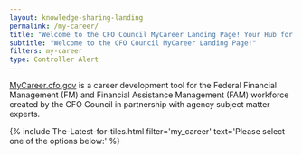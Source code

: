 ```yaml
---
layout: knowledge-sharing-landing 
permalink: /my-career/
title: "Welcome to the CFO Council MyCareer Landing Page! Your Hub for Federal Financial Career Resources"
subtitle: "Welcome to the CFO Council MyCareer Landing Page!"
filters: my-career
type: Controller Alert
---
```


<a href="{{site.baseurl}}/my-career/">MyCareer.cfo.gov</a> is a career development tool for the Federal Financial Management (FM) and Financial Assistance Management (FAM) workforce created by the CFO Council in partnership with agency subject matter experts.



{% include The-Latest-for-tiles.html filter='my_career' text='Please select one of the options below:' %}
